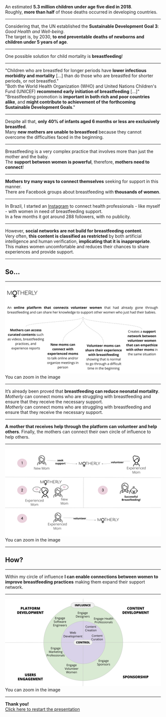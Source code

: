 <div class="content">
    An estimated <strong>5.3 million children under age five died in 2018</strong>. <br />
    Roughly, <strong>more than half</strong> of those deaths occurred in developing countries.
</div>

---

<div class="content">
    Considering that, the UN established the <strong>Sustainable Development Goal 3</strong>: <em>Good Health and Well-being</em>.
</div>

<div class="content">
    The target is, by 2030, <strong>to end preventable deaths of newborns and children under 5 years of age</strong>.
</div>

---

<div class="content">
    One possible solution for child mortality is <strong>breastfeeding</strong>!
</div>

---

<div class="quote">
    "Children who are breastfed for longer periods have <strong>lower infectious morbidity and mortality</strong> [...] than do those who are breastfed for shorter periods, or not breastfed."
</div>

<div class="quote">
    "Both the World Health Organization (WHO) and United Nations Children's Fund (UNICEF) <strong>recommend early initiation of breastfeeding</strong> [...]"
</div>

<div class="quote">
    "Breastfeeding promotion is <strong>important in both rich and poor countries alike</strong>, and <strong>might contribute to achievement of the forthcoming Sustainable Development Goals</strong>."
</div>

---

<div class="detail">
    <i class="ri-bar-chart-box-line"></i>
</div>

<div class="content">
    Despite all that, <strong>only 40% of infants aged 6 months or less are exclusively breastfed</strong>.
</div>

<div class="content">
    Many <strong>new mothers are unable to breastfeed</strong> because they cannot overcome the difficulties faced in the beginning.
</div>

---

<div class="detail">
    <i class="ri-heart-line"></i>
</div>

<div class="content">
    Breastfeeding is a very complex practice that involves more than just the mother and the baby.
</div>

<div class="content">
    The <strong>support between women is powerful</strong>, therefore, <strong>mothers need to connect</strong>!
</div>

---

<div class="detail">
    <i class="ri-facebook-box-line"></i>
</div>

<div class="content">
   <strong>Mothers try many ways to connect themselves</strong> seeking for support in this manner.
</div>

<div class="content">
    There are Facebook groups about breastfeeding with<strong> thousands of women</strong>.
</div>

---

<div class="detail">
    <i class="ri-instagram-line"></i>
</div>

<div class="content">
   In Brazil, I started an <a href="https://www.instagram.com/nutricaomaternoinfantilufmg/" target=_blank>Instagram</a> to connect health professionals - like myself - with women in need of breastfeeding support.
</div>

<div class="content">
    In a few months it got around 288 followers, with no publicity.
</div>

---

<div class="detail">
    <i class="ri-forbid-line"></i>
</div>

<div class="content">
    However, <strong>social networks are not build for breastfeeding content</strong>.
</div>

<div class="content">
    Very often, <strong>this content is classified as restricted</strong> by both artificial intelligence and human verification, <strong>implicating that it is inappropriate</strong>.
</div>

<div class="content">
    This makes women uncomfortable and reduces their chances to share experiences and provide support.
</div>

---

<h2>So...</h2>

---

<div class="centralized-image">
    <img src="./images/m02.svg" />
</div>

<div class="mobile-instructions">
    You can zoom in the image
</div>

---

<div class="detail">
    <i class="ri-chat-heart-line"></i>
</div>

<div class="content">
    It’s already been proved that <strong>breastfeeding can reduce neonatal mortality</strong>. <em>Motherly</em> can connect moms who are struggling with breastfeeding and ensure that they receive the necessary support.
</div>

<div class="content">
    <em>Motherly</em> can connect moms who are struggling with breastfeeding and ensure that they receive the necessary support.
</div>

---

<div class="content">
    <strong>A mother that receives help through the platform can volunteer and help others</strong>. Finally, the mothers can connect their own circle of influence to help others.
</div>

---

<div class="image-05">
    <img src="./images/m05.svg" />
</div>

<div class="mobile-instructions">
    You can zoom in the image
</div>

---

<h2>How?</h2>

---

<div class="content">
    Within my circle of influence <strong>I can enable connections between women to improve breastfeeding practices</strong> making them expand their support network.
</div>

---

<div class="image-04">
    <img src="./images/m04.svg" />
</div>

<div class="mobile-instructions">
    You can zoom in the image
</div>

---

<div class="thanks">
    <strong>Thank you!</strong>
</div>

<div class="mobile-instructions">
    <a href="/1">Click here to restart the presentation</a>
</div>

<!-- <a href="https://www.ncbi.nlm.nih.gov/pubmed/26869575" target="_blank"></a>
<a href="https://www.ncbi.nlm.nih.gov/pubmed/26249674" target="_blank"></a> -->